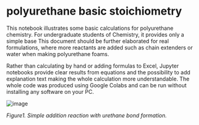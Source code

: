 # polyurethane basic stoichiometry

This notebook illustrates some basic calculations for polyurethane chemistry.
For undergraduate students of Chemistry, it provides only a simple base
This document should be further elaborated for real formulations, where more reactants are added such as chain extenders or water when making polyurethane foams.

Rather than calculating by hand or adding formulas to Excel, Jupyter notebooks provide clear results from equations and the possibility to add explanation text making the whole calculation more understandable.
The whole code was produced using Google Colabs and can be run without installing any software on your PC.


![image](https://github.com/user-attachments/assets/ae119b96-4551-4767-ba52-eae34abc7da3)

_Figure1. Simple addition reaction with urethane bond formation._
